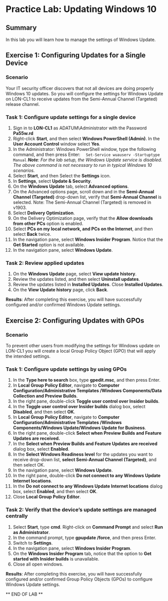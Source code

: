 # Practice Lab: Updating Windows 10 

## Summary
In this lab you will learn how to manage the settings of Windows Update.


## Exercise 1: Configuring Updates for a Single Device 

### Scenario
Your IT security officer discovers that not all devices are doing properly Windows 10 updates. So you will configure the settings for Windows Update on LON-CL1 to receive updates from the Semi-Annual Channel (Targeted) release channel.

### Task 1: Configure update settings for a single device 
1.  Sign in to **LON-CL1** as ADATUM\\Administrator with the Password **Pa55w.rd**
2.  Right-click **Start**, and then select **Windows PowerShell (Admin)**. In the    **User Account Control** window select **Yes**.
3.  In the Administrator: Windows PowerShell window, type the following command,
    and then press Enter:
`  Set-Service wuauserv -Startuptype Manual`
_**Note**: For the lab setup, the Windows Update service is disabled. The above command is not necessary to run in typical Windows 10 scenarios._
4.  Select **Start**, and then Select the **Settings** icon.
5.  In **Settings**, select **Update & Security**.
6.  On the **Windows Update** tab, select **Advanced options**.
7.  On the Advanced options page, scroll down and in the **Semi-Annual Channel (Targeted)** drop-down list, verify that **Semi-Annual Channel** is selected.
Note: The Semi-Annual Channel (Targeted) is removed in v1903. 
8.  Select **Delivery Optimization**.
9.  On the Delivery Optimization page, verify that the **Allow downloads from other
    PCs** option is enabled.
10.  Select **PCs on my local network, and PCs on the Internet**, and then select
    **Back** twice.
11.  In the navigation pane, select **Windows Insider Program**. Notice that the
    **Get Started** option is not available.
12.  In the navigation pane, select **Windows Update**.

### Task 2: Review applied updates
1.  On the **Windows Update** page, select **View update history**.
2.  Review the updates listed, and then select **Uninstall updates**.
3.  Review the updates listed in **Installed Updates**. Close **Installed
    Updates**.
4.  On the **View Update history** page, click **Back**.

**Results**: After completing this exercise, you will have successfully configured and/or confirmed Windows Update settings.

## Exercise 2: Configuring Updates with GPOs 

### Scenario
To prevent other users from modifying the settings for Windows update on LON-CL1 you will create a local Group Policy Object (GPO) that will apply the intended settings.


### Task 1: Configure update settings by using GPOs
1.  In the **Type here to search** box, type **gpedit.msc**, and then press Enter.
2.  In **Local Group Policy Editor**, navigate to **Computer
    Configuration/Administrative Templates /Windows Components/Data Collection
    and Preview Builds**.
3.  In the right pane, double-click **Toggle user control over Insider builds**.
4.  In the **Toggle user control over Insider builds** dialog box, select
    **Disabled**, and then select **OK**.
5.  In **Local Group Policy Editor**, navigate to **Computer
    Configuration/Administrative Templates /Windows Components/Windows
    Update/Windows Update for Business**.
6.  In the right pane, double-click **Select when Preview Builds and Feature
    Updates are received.**
7.  In the **Select when Preview Builds and Feature Updates are received** dialog
    box, select **Enabled**.
8.  In the **Select Windows Readiness level** for the updates you want to
    receive drop-down list, **select Semi-Annual Channel (Targeted)**, and then
    select OK.
9.  In the navigation pane, select **Windows Update**.
10. In the right pane, double-click **Do not connect to any Windows Update
    Internet locations**.
11. In the **Do not connect to any Windows Update Internet locations** dialog
    box, select **Enabled**, and then select **OK**.
12. Close **Local Group Policy Editor**.

### Task 2: Verify that the device’s update settings are managed centrally  
1.  Select **Start**, type **cmd**. Right-click on **Command Prompt** and select
    **Run as Administrator**.
2.  In the command prompt, type **gpupdate /force**, and then press Enter.
3.  Switch to **Settings**.
4.  In the navigation pane, select **Windows Insider Program**.
5.  On the **Windows Insider Program** tab, notice that the option to **Get
    started with Insider builds** is unavailable.
6.  Close all open windows.

**Results**: After completing this exercise, you will have successfully configured and/or confirmed Group Policy Objects (GPOs) to configure Windows Update settings.

** END OF LAB **
